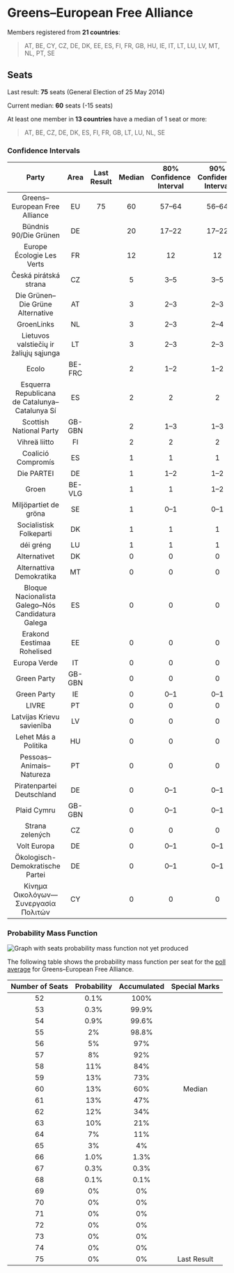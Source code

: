# Greens–European Free Alliance

Members registered from **21 countries**:

> AT, BE, CY, CZ, DE, DK, EE, ES, FI, FR, GB, HU, IE, IT, LT, LU, LV, MT, NL, PT, SE

## Seats

Last result: **75** seats (General Election of 25 May 2014)

Current median: **60** seats (-15 seats)

At least one member in **13 countries** have a median of 1 seat or more:

> AT, BE, CZ, DE, DK, ES, FI, FR, GB, LT, LU, NL, SE

### Confidence Intervals

| Party | Area | Last Result | Median | 80% Confidence Interval | 90% Confidence Interval | 95% Confidence Interval | 99% Confidence Interval |
|:-----:|:----:|:-----------:|:------:|:-----------------------:|:-----------------------:|:-----------------------:|:-----------------------:|
| Greens–European Free Alliance | EU | 75 | 60 | 57–64 | 56–64 | 55–65 | 54–66 |
| Bündnis 90/Die Grünen | DE | | 20 | 17–22 | 17–22 | 16–23 | 16–24 |
| Europe Écologie Les Verts | FR | | 12 | 12 | 12 | 12 | 12 |
| Česká pirátská strana | CZ | | 5 | 3–5 | 3–5 | 3–6 | 3–6 |
| Die Grünen–Die Grüne Alternative | AT | | 3 | 2–3 | 2–3 | 2–3 | 2–4 |
| GroenLinks | NL | | 3 | 2–3 | 2–4 | 2–4 | 2–5 |
| Lietuvos valstiečių ir žaliųjų sąjunga | LT | | 3 | 2–3 | 2–3 | 2–3 | 2–3 |
| Ecolo | BE-FRC | | 2 | 1–2 | 1–2 | 1–2 | 1–2 |
| Esquerra Republicana de Catalunya–Catalunya Sí | ES | | 2 | 2 | 2 | 2 | 2 |
| Scottish National Party | GB-GBN | | 2 | 1–3 | 1–3 | 1–3 | 1–3 |
| Vihreä liitto | FI | | 2 | 2 | 2 | 2 | 1–2 |
| Coalició Compromís | ES | | 1 | 1 | 1 | 1 | 1 |
| Die PARTEI | DE | | 1 | 1–2 | 1–2 | 1–2 | 1–2 |
| Groen | BE-VLG | | 1 | 1 | 1–2 | 1–2 | 1–2 |
| Miljöpartiet de gröna | SE | | 1 | 0–1 | 0–1 | 0–1 | 0–1 |
| Socialistisk Folkeparti | DK | | 1 | 1 | 1 | 1 | 1 |
| déi gréng | LU | | 1 | 1 | 1 | 1 | 1 |
| Alternativet | DK | | 0 | 0 | 0 | 0 | 0 |
| Alternattiva Demokratika | MT | | 0 | 0 | 0 | 0 | 0 |
| Bloque Nacionalista Galego–Nós Candidatura Galega | ES | | 0 | 0 | 0 | 0 | 0 |
| Erakond Eestimaa Rohelised | EE | | 0 | 0 | 0 | 0 | 0 |
| Europa Verde | IT | | 0 | 0 | 0 | 0 | 0 |
| Green Party | GB-GBN | | 0 | 0 | 0 | 0 | 0 |
| Green Party | IE | | 0 | 0–1 | 0–1 | 0–1 | 0–1 |
| LIVRE | PT | | 0 | 0 | 0 | 0 | 0 |
| Latvijas Krievu savienība | LV | | 0 | 0 | 0 | 0 | 0–1 |
| Lehet Más a Politika | HU | | 0 | 0 | 0 | 0 | 0 |
| Pessoas–Animais–Natureza | PT | | 0 | 0 | 0 | 0 | 0 |
| Piratenpartei Deutschland | DE | | 0 | 0–1 | 0–1 | 0–1 | 0–1 |
| Plaid Cymru | GB-GBN | | 0 | 0–1 | 0–1 | 0–1 | 0–2 |
| Strana zelených | CZ | | 0 | 0 | 0 | 0 | 0 |
| Volt Europa | DE | | 0 | 0–1 | 0–1 | 0–1 | 0–1 |
| Ökologisch-Demokratische Partei | DE | | 0 | 0–1 | 0–1 | 0–1 | 0–1 |
| Κίνημα Οικολόγων—Συνεργασία Πολιτών | CY | | 0 | 0 | 0 | 0 | 0 |

### Probability Mass Function

![Graph with seats probability mass function not yet produced](average-2019-11-30-seats-pmf-greens–europeanfreealliance.png "Seats Probability Mass Function")

The following table shows the probability mass function per seat for the [poll average](average-2019-11-30.html) for Greens–European Free Alliance.

| Number of Seats | Probability | Accumulated | Special Marks |
|:---------------:|:-----------:|:-----------:|:-------------:|
| 52 | 0.1% | 100% |  |
| 53 | 0.3% | 99.9% |  |
| 54 | 0.9% | 99.6% |  |
| 55 | 2% | 98.8% |  |
| 56 | 5% | 97% |  |
| 57 | 8% | 92% |  |
| 58 | 11% | 84% |  |
| 59 | 13% | 73% |  |
| 60 | 13% | 60% | Median |
| 61 | 13% | 47% |  |
| 62 | 12% | 34% |  |
| 63 | 10% | 21% |  |
| 64 | 7% | 11% |  |
| 65 | 3% | 4% |  |
| 66 | 1.0% | 1.3% |  |
| 67 | 0.3% | 0.3% |  |
| 68 | 0.1% | 0.1% |  |
| 69 | 0% | 0% |  |
| 70 | 0% | 0% |  |
| 71 | 0% | 0% |  |
| 72 | 0% | 0% |  |
| 73 | 0% | 0% |  |
| 74 | 0% | 0% |  |
| 75 | 0% | 0% | Last Result |


